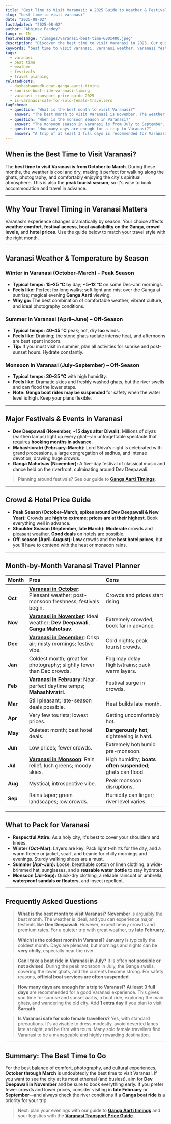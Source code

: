 ```yaml
---
title: "Best Time to Visit Varanasi: A 2025 Guide to Weather & Festivals"
slug: "best-time-to-visit-varanasi"
date: "2025-08-02"
lastUpdated: "2025-08-02"
author: "Abhinav Pandey"
lang: en-IN
featuredImage: "/images/varanasi-best-time-600x400.jpeg"
description: "Discover the best time to visit Varanasi in 2025. Our guide covers weather, festivals like Dev Deepawali, crowd levels, and monthly travel tips."
keywords: "best time to visit varanasi, varanasi weather, varanasi festivals, dev deepawali varanasi, varanasi in winter, varanasi in summer, varanasi travel guide"
tags:
  - varanasi
  - best time
  - weather
  - festivals
  - travel planning
relatedPosts:
  - dashashwamedh-ghat-ganga-aarti-timing
  - sunrise-boat-ride-varanasi-timing
  - varanasi-transport-price-guide-2025
  - is-varanasi-safe-for-solo-female-travellers
faqSchema:
  - question: "What is the best month to visit Varanasi?"
    answer: "The best month to visit Varanasi is November. The weather is ideal, and you can experience major festivals like Dev Deepawali and Ganga Mahotsav. For great weather with fewer crowds, late February is also an excellent choice."
  - question: "When is the monsoon season in Varanasi?"
    answer: "The monsoon season in Varanasi is from July to September. During this time, you can expect high humidity and heavy rainfall, which can lead to the suspension of boat rides on the Ganga due to high water levels."
  - question: "How many days are enough for a trip to Varanasi?"
    answer: "A trip of at least 3 full days is recommended for Varanasi. This allows enough time to experience the sunrise and sunset Ganga Aarti ceremonies, take a boat ride, explore the main ghats and the old city. Add an extra day if you plan to visit Sarnath."
---
```


## When is the Best Time to Visit Varanasi?

The **best time to visit Varanasi is from October to March**. During these months, the weather is cool and dry, making it perfect for walking along the ghats, photography, and comfortably enjoying the city's spiritual atmosphere. This is also the **peak tourist season**, so it's wise to book accommodation and travel in advance.

---

## Why Your Travel Timing in Varanasi Matters

Varanasi’s experience changes dramatically by season. Your choice affects **weather comfort**, **festival access**, **boat availability on the Ganga**, **crowd levels**, and **hotel prices**. Use the guide below to match your travel style with the right month.

---

## Varanasi Weather & Temperature by Season

### Winter in Varanasi (October–March) – Peak Season

* **Typical temps:** **15–25 °C** by day; **\~5–12 °C** on some Dec–Jan mornings.
* **Feels like:** Perfect for long walks; soft light and mist over the Ganga at sunrise; magical evening **Ganga Aarti** viewing.
* **Why go:** The best combination of comfortable weather, vibrant culture, and ideal photography conditions.

### Summer in Varanasi (April–June) – Off-Season

* **Typical temps:** **40–45 °C** peak; hot, dry **loo** winds.
* **Feels like:** Draining; the stone ghats radiate intense heat, and afternoons are best spent indoors.
* **Tip:** If you must visit in summer, plan all activities for sunrise and post-sunset hours. Hydrate constantly.

### Monsoon in Varanasi (July–September) – Off-Season

* **Typical temps:** **30–35 °C** with high humidity.
* **Feels like:** Dramatic skies and freshly washed ghats, but the river swells and can flood the lower steps.
* **Note:** **Ganga boat rides may be suspended** for safety when the water level is high. Keep your plans flexible.

---

## Major Festivals & Events in Varanasi

* **Dev Deepawali (November, \~15 days after Diwali):** Millions of diyas (earthen lamps) light up every ghat—an unforgettable spectacle that requires **booking months in advance**.
* **Mahashivratri (February–March):** Lord Shiva’s night is celebrated with grand processions, a large congregation of sadhus, and intense devotion, drawing huge crowds.
* **Ganga Mahotsav (November):** A five-day festival of classical music and dance held on the riverfront, culminating around Dev Deepawali.

> Planning around festivals? See our guide to **[Ganga Aarti Timings](/en/dashashwamedh-ghat-ganga-aarti-timing)**.

---

## Crowd & Hotel Price Guide

* **Peak Season (October–March; spikes around Dev Deepawali & New Year):** Crowds are **high to extreme**; **prices are at their highest**. Book everything well in advance.
* **Shoulder Season (September, late March):** **Moderate** crowds and pleasant weather. **Good deals** on hotels are possible.
* **Off-season (April–August):** **Low** crowds and the **best hotel prices**, but you'll have to contend with the heat or monsoon rains.

---

## Month-by-Month Varanasi Travel Planner

| Month   | Pros                                                                  | Cons                                                       |
| :------ | :-------------------------------------------------------------------- | :--------------------------------------------------------- |
| **Oct** | [**Varanasi in October**](/en/varanasi-in-october-2025): Pleasant weather; post-monsoon freshness; festivals begin.            | Crowds and prices start rising.                            |
| **Nov** | [**Varanasi in November**](/en/varanasi-in-november-2025-insider-guide): Ideal weather; **Dev Deepawali**, **Ganga Mahotsav**.                 | Extremely crowded; book far in advance.                    |
| **Dec** | [**Varanasi in December**](/en/varanasi-in-december-2025): Crisp air; misty mornings; festive vibe.                              | Cold nights; peak tourist crowds.                          |
| **Jan** | Coldest month; great for photography; slightly fewer than Dec crowds. | Fog may delay flights/trains; pack warm layers.            |
| **Feb** | [**Varanasi in February**](/en/varanasi-in-february-2026): Near-perfect daytime temps; **Mahashivratri**.                        | Festival surge in crowds.                                  |
| **Mar** | Still pleasant; late-season deals possible.                           | Heat builds late month.                                    |
| **Apr** | Very few tourists; lowest prices.                                     | Getting uncomfortably hot.                                 |
| **May** | Quietest month; best hotel deals.                                     | **Dangerously hot**; sightseeing is hard.                  |
| **Jun** | Low prices; fewer crowds.                                             | Extremely hot/humid pre-monsoon.                           |
| **Jul** | [**Varanasi in Monsoon**](/en/varanasi-in-monsoon-july-september-2025): Rain relief; lush greens; moody skies.                                | High humidity; **boats often suspended**; ghats can flood. |
| **Aug** | Mystical, introspective vibe.                                         | Peak monsoon disruptions.                                  |
| **Sep** | Rains taper; green landscapes; low crowds.                            | Humidity can linger; river level varies.                   |

---

## What to Pack for Varanasi

* **Respectful Attire:** As a holy city, it's best to cover your shoulders and knees.
* **Winter (Oct–Mar):** Layers are key. Pack light t-shirts for the day, and a warm fleece or jacket, scarf, and beanie for chilly mornings and evenings. Sturdy walking shoes are a must.
* **Summer (Apr–Jun):** Loose, breathable cotton or linen clothing, a wide-brimmed hat, sunglasses, and a **reusable water bottle** to stay hydrated.
* **Monsoon (Jul–Sep):** Quick-dry clothing, a reliable raincoat or umbrella, **waterproof sandals or floaters**, and insect repellent.

---

## Frequently Asked Questions

> **What is the best month to visit Varanasi?**
> **November** is arguably the best month. The weather is ideal, and you can experience major festivals like **Dev Deepawali**. However, expect heavy crowds and premium rates. For a quieter trip with great weather, try **late February**.

> **Which is the coldest month in Varanasi?**
> **January** is typically the coldest month. Days are pleasant, but mornings and nights can be **very chilly**, especially near the river.

> **Can I take a boat ride in Varanasi in July?**
> It is often **not possible or not advised**. During the peak monsoon in July, the Ganga swells, covering the lower ghats, and the currents become strong. For safety reasons, **official boat services are often suspended**.

> **How many days are enough for a trip to Varanasi?**
> **At least 3 full days** are recommended for a good Varanasi experience. This gives you time for sunrise and sunset aartis, a boat ride, exploring the main ghats, and wandering the old city. Add **1 extra day** if you plan to visit **Sarnath**.

> **Is Varanasi safe for solo female travellers?**
> Yes, with standard precautions. It's advisable to dress modestly, avoid deserted lanes late at night, and be firm with touts. Many solo female travellers find Varanasi to be a manageable and highly rewarding destination.

---

## Summary: The Best Time to Go

For the best balance of comfort, photography, and cultural experiences, **October through March** is undoubtedly the best time to visit Varanasi. If you want to see the city at its most ethereal (and busiest), aim for **Dev Deepawali in November** and be sure to book everything early. If you prefer fewer crowds and lower prices, consider visiting in **late February** or **September**—and always check the river conditions if a **Ganga boat ride** is a priority for your trip.

> Next: plan your evenings with our guide to **[Ganga Aarti timings](/en/dashashwamedh-ghat-ganga-aarti-timing)** and your logistics with the **[Varanasi Transport Price Guide](/en/varanasi-transport-price-guide-2025)**.
